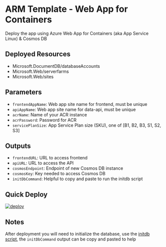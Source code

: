 # ARM Template - Web App for Containers
Deploy the app using Azure Web App for Containers (aka App Service Linux) & Cosmos DB

## Deployed Resources
- Microsoft.DocumentDB/databaseAccounts
- Microsoft.Web/serverfarms
- Microsoft.Web/sites

## Parameters
- `frontendAppName`: Web app site name for frontend, must be unique
- `apiAppName`: Web app site name for data-api, must be unique
- `acrName`: Name of your ACR instance
- `acrPassword`: Password for ACR
- `servicePlanSize`: App Service Plan size (SKU), one of [B1, B2, B3, S1, S2, S3]

## Outputs
- `frontendURL`: URL to access frontend
- `apiURL`: URL to access the API
- `cosmosEndpoint`: Endpoint of new Cosmos DB instance
- `cosmosKey`: Key needed to access Cosmos DB
- `initDbCommand`: Helpful to copy and paste to run the initdb script

## Quick Deploy
[![deploy](https://raw.githubusercontent.com/benc-uk/azure-arm/master/etc/azuredeploy.png)](https://portal.azure.com/#create/Microsoft.Template/uri/https%3A%2F%2Fraw.githubusercontent.com%2Fbenc-uk%2Fmicroservices-demoapp%2Fmaster%2Fazure%2Ftemplates%2Fweb-app-containers%2Fazuredeploy.json)  

## Notes
After deployment you will need to initialize the database, use the [initdb script](/scripts/initdb/), the `initDbCommand` output can be copy and pasted to help